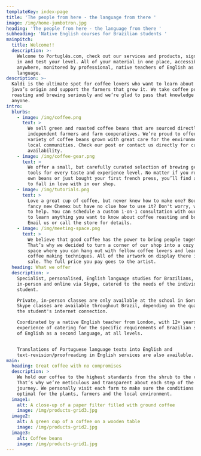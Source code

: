 ```yaml
---
templateKey: index-page
title: 'The people from here - the language from there '
image: /img/home-jumbotron.jpg
heading: 'The people from here - the language from there '
subheading: 'Native English courses for Brazilian students '
mainpitch:
  title: Welcome!!
  description: >-
    Welcome to Portuglês.com, check out our services and products, sign up, log
    in and test your level. All of your material in one place, accessible from
    anywhere, monitored by professional, native teachers of English as a second
    language.
description: >-
  Kaldi is the ultimate spot for coffee lovers who want to learn about their
  java’s origin and support the farmers that grew it. We take coffee production,
  roasting and brewing seriously and we’re glad to pass that knowledge to
  anyone.
intro:
  blurbs:
    - image: /img/coffee.png
      text: >
        We sell green and roasted coffee beans that are sourced directly from
        independent farmers and farm cooperatives. We’re proud to offer a
        variety of coffee beans grown with great care for the environment and
        local communities. Check our post or contact us directly for current
        availability.
    - image: /img/coffee-gear.png
      text: >
        We offer a small, but carefully curated selection of brewing gear and
        tools for every taste and experience level. No matter if you roast your
        own beans or just bought your first french press, you’ll find a gadget
        to fall in love with in our shop.
    - image: /img/tutorials.png
      text: >
        Love a great cup of coffee, but never knew how to make one? Bought a
        fancy new Chemex but have no clue how to use it? Don't worry, we’re here
        to help. You can schedule a custom 1-on-1 consultation with our baristas
        to learn anything you want to know about coffee roasting and brewing.
        Email us or call the store for details.
    - image: /img/meeting-space.png
      text: >
        We believe that good coffee has the power to bring people together.
        That’s why we decided to turn a corner of our shop into a cozy meeting
        space where you can hang out with fellow coffee lovers and learn about
        coffee making techniques. All of the artwork on display there is for
        sale. The full price you pay goes to the artist.
  heading: What we offer
  description: >
    Specialist, personalised, English language studies for Brazilians, both
    in-person and online via Skype, catered to the needs of the individual
    student.

    Private, in-person classes are only available at the school in Sorocaba -
    Skype classes are available throughout Brazil, depending on the quality of
    the student's internet connection.

    Coordinated by a native English teacher from London, with 12+ years
    experience of catering for the specific requirements of Brazilian students
    of English as a second language, at all levels.


    Translations of Portuguese language texts into English and
    text-revision/proofreading in English services are also available.
main:
  heading: Great coffee with no compromises
  description: >
    We hold our coffee to the highest standards from the shrub to the cup.
    That’s why we’re meticulous and transparent about each step of the coffee’s
    journey. We personally visit each farm to make sure the conditions are
    optimal for the plants, farmers and the local environment.
  image1:
    alt: A close-up of a paper filter filled with ground coffee
    image: /img/products-grid3.jpg
  image2:
    alt: A green cup of a coffee on a wooden table
    image: /img/products-grid2.jpg
  image3:
    alt: Coffee beans
    image: /img/products-grid1.jpg
---
```


